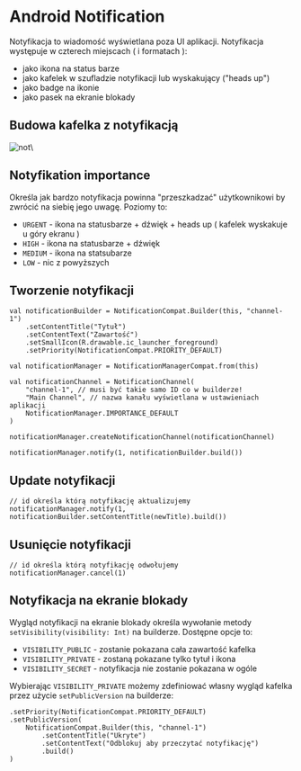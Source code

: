 # Android Notification

Notyfikacja to wiadomość wyświetlana poza UI aplikacji. Notyfikacja występuje w czterech miejscach ( i formatach ):
- jako ikona na status barze
- jako kafelek w szufladzie notyfikacji lub wyskakujący ("heads up")
- jako badge na ikonie
- jako pasek na ekranie blokady

## Budowa kafelka z notyfikacją

![not](https://user-images.githubusercontent.com/51796385/200135419-f17bcda2-cfdc-48f9-b2b8-22a1122fb91a.png)\

## Notyfikation importance

Określa jak bardzo notyfikacja powinna "przeszkadzać" użytkownikowi by zwrócić na siebię jego uwagę. Poziomy to:

- `URGENT` - ikona na statusbarze + dźwięk + heads up ( kafelek wyskakuje u góry ekranu )
- `HIGH` - ikona na statusbarze + dźwięk
- `MEDIUM` - ikona na statsubarze 
- `LOW` - nic z powyższych

## Tworzenie notyfikacji

```
val notificationBuilder = NotificationCompat.Builder(this, "channel-1")
    .setContentTitle("Tytuł")
    .setContentText("Zawartość")
    .setSmallIcon(R.drawable.ic_launcher_foreground)
    .setPriority(NotificationCompat.PRIORITY_DEFAULT)
    
val notificationManager = NotificationManagerCompat.from(this)

val notificationChannel = NotificationChannel(
    "channel-1", // musi być takie samo ID co w builderze!
    "Main Channel", // nazwa kanału wyświetlana w ustawieniach aplikacji
    NotificationManager.IMPORTANCE_DEFAULT
)

notificationManager.createNotificationChannel(notificationChannel)

notificationManager.notify(1, notificationBuilder.build())
```

## Update notyfikacji

```
// id określa którą notyfikację aktualizujemy
notificationManager.notify(1, notificationBuilder.setContentTitle(newTitle).build()) 
```

## Usunięcie notyfikacji
```
// id określa którą notyfikację odwołujemy
notificationManager.cancel(1)
```

## Notyfikacja na ekranie blokady

Wygląd notyfikacji na ekranie blokady określa wywołanie metody `setVisibility(visibility: Int)` na builderze. Dostępne opcje to:
- `VISIBILITY_PUBLIC` - zostanie pokazana cała zawartość kafelka
- `VISIBILITY_PRIVATE` - zostaną pokazane tylko tytuł i ikona
- `VISIBILITY_SECRET` - notyfikacja nie zostanie pokazana w ogóle

Wybierając `VISIBILITY_PRIVATE` możemy zdefiniować własny wygląd kafelka przez użycie `setPublicVersion` na builderze:

```
.setPriority(NotificationCompat.PRIORITY_DEFAULT)
.setPublicVersion(
    NotificationCompat.Builder(this, "channel-1")
        .setContentTitle("Ukryte")
        .setContentText("Odblokuj aby przeczytać notyfikację")
        .build()
)
```

